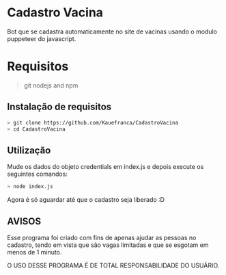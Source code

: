 # Cadastro Vacina

Bot que se cadastra automaticamente no site de vacinas usando o modulo puppeteer do javascript.

# Requisitos
> git
> nodejs and npm

## Instalação de requisitos

```bash
> git clone https://github.com/Kauefranca/CadastroVacina
> cd CadastroVacina
```

## Utilização

Mude os dados do objeto credentials em index.js e depois execute os seguintes comandos:

```bash
> node index.js
```

Agora é só aguardar até que o cadastro seja liberado :D

## AVISOS

Esse programa foi criado com fins de apenas ajudar as pessoas no cadastro, tendo em vista que são vagas limitadas e que se esgotam em menos de 1 minuto.

O USO DESSE PROGRAMA É DE TOTAL RESPONSABILIDADE DO USUÁRIO.